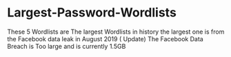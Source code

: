 # Largest-Password-Wordlists
These 5 Wordlists are The largest Wordlists in history the largest one is from the Facebook data leak in August 2019 ( Update) The Facebook Data Breach is Too large and is currently 1.5GB
